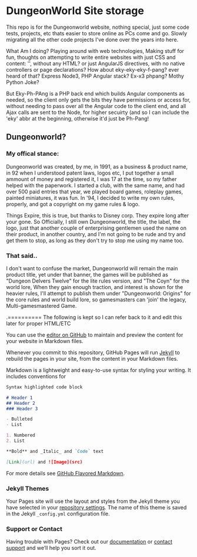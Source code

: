 # DungeonWorld Site storage

This repo is for the Dungeonworld website, nothing special, just some code tests, projects, etc thats easier to store online as PCs come and go. Slowly migrating all the other code projects I've done over the years into here. 

What Am I doing? Playing around with web technologies, Making stuff for fun, thoughts on attempting to write entire websites with just CSS and content: '', without any HTML? or just AngularJS directives, with no native controllers or page declarations? How about eky-eky-eky-f-pang? ever heard of that? Express Node3, PHP Angular stack? Ex-x3 phpang? Mothy Python Joke? 

But Eky-Ph-PAng is a PHP back end which builds Angular components as needed, so the client only gets the bits they have permissions or access for, without needing to pass over all the Angular code to the client end, and all Ajax calls are sent to the Node, for higher secuirty (and so I can include the 'eky' abbr at the beginning, otherwise it'd just be Ph-Pang!

## Dungeonworld?

### My offical stance:

Dungeonworld was created, by me, in 1991, as a business & product name, in 92 when I understood patent laws, logos etc, I put together a small ammount of money and registered it, I was 17 at the time, so my father helped with the paperwork. I started a club, with the same name, and had over 500 paid entries that year, we played board games, roleplay games, painted miniatures, it was fun. In '94, I decided to write my own rules, properly, and got a copyright on my game rules & logo. 

Things Expire, this is true, but thanks to Disney corp. They expire long after your gone. So Officially, I still own Dungeonworld, the title, the label, the logo, just that another couple of enterprising gentlemen used the name on their product, in another country, and I'm not going to be rude and try and get them to stop, as long as they don't try to stop me using my name too.

### That said..

I don't want to confuse the market, Dungeonworld will remain the main product title, yet under that banner, the games will be published as "Dungeon Delvers Twelve" for the lite rules version, and "The Coyn" for the world lore, When they gain enough traction, and interest is shown for the heavier rules, I'll attempt to publish them under "Dungeonworld: Origins" for the core rules and world build lore, so gamesmasters can 'join' the legacy, Multi-gamesmastered Game.

.========== The following is kept so I can refer back to it and edit this later for proper HTML/ETC

You can use the [editor on GitHub](https://github.com/BaneStar007/DungeonWorld/edit/master/README.md) to maintain and preview the content for your website in Markdown files.

Whenever you commit to this repository, GitHub Pages will run [Jekyll](https://jekyllrb.com/) to rebuild the pages in your site, from the content in your Markdown files.


Markdown is a lightweight and easy-to-use syntax for styling your writing. It includes conventions for

```markdown
Syntax highlighted code block

# Header 1
## Header 2
### Header 3

- Bulleted
- List

1. Numbered
2. List

**Bold** and _Italic_ and `Code` text

[Link](url) and ![Image](src)
```

For more details see [GitHub Flavored Markdown](https://guides.github.com/features/mastering-markdown/).

### Jekyll Themes

Your Pages site will use the layout and styles from the Jekyll theme you have selected in your [repository settings](https://github.com/BaneStar007/DungeonWorld/settings). The name of this theme is saved in the Jekyll `_config.yml` configuration file.

### Support or Contact

Having trouble with Pages? Check out our [documentation](https://help.github.com/categories/github-pages-basics/) or [contact support](https://github.com/contact) and we’ll help you sort it out.
